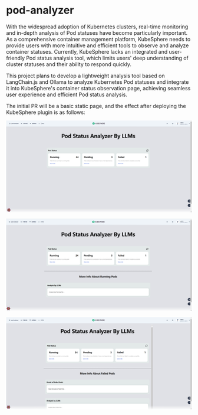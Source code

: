 # **pod-analyzer**

With the widespread adoption of Kubernetes clusters, real-time monitoring and in-depth analysis of Pod statuses have become particularly important. As a comprehensive container management platform, KubeSphere needs to provide users with more intuitive and efficient tools to observe and analyze container statuses. Currently, KubeSphere lacks an integrated and user-friendly Pod status analysis tool, which limits users' deep understanding of cluster statuses and their ability to respond quickly.

This project plans to develop a lightweight analysis tool based on LangChain.js and Ollama to analyze Kubernetes Pod statuses and integrate it into KubeSphere's container status observation page, achieving seamless user experience and efficient Pod status analysis.

The initial PR will be a basic static page, and the effect after deploying the KubeSphere plugin is as follows:

![Photo1](./photo/photo1.png)

![Photo2](./photo/photo2.png)

![Photo3](./photo/photo3.png)
